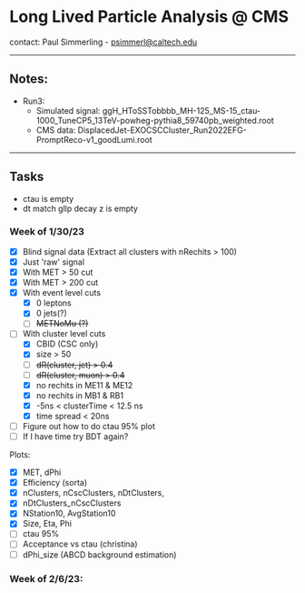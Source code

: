 # Long Lived Particle Analysis @ CMS

contact: Paul Simmerling - psimmerl@caltech.edu

---

## Notes:

- Run3:
  - Simulated signal: ggH_HToSSTobbbb_MH-125_MS-15_ctau-1000_TuneCP5_13TeV-powheg-pythia8_59740pb_weighted.root
  - CMS data: DisplacedJet-EXOCSCCluster_Run2022EFG-PromptReco-v1_goodLumi.root

---
## Tasks
- ctau is empty
- dt match gllp decay z is empty
### Week of 1/30/23
- [X] Blind signal data (Extract all clusters with nRechits > 100)
- [X] Just 'raw' signal
- [X] With MET > 50 cut
- [X] With MET > 200 cut
- [X] With event level cuts
  - [X] 0 leptons
  - [X] 0 jets(?)
  - [ ] ~~METNoMu (?)~~
- [ ] With cluster level cuts
  - [X] CBID (CSC only)
  - [X] size > 50
  - [ ] ~~dR(cluster, jet) > 0.4~~
  - [ ] ~~dR(cluster, muon) > 0.4~~
  - [X] no rechits in ME11 & ME12
  - [X] no rechits in MB1 & RB1
  - [X] -5ns < clusterTime < 12.5 ns
  - [X] time spread < 20ns
- [ ] Figure out how to do ctau 95% plot
- [ ] If I have time try BDT again?

Plots:
- [X] MET, dPhi
- [X] Efficiency (sorta)
- [X] nClusters, nCscClusters, nDtClusters, 
- [X] nDtClusters_nCscClusters
- [X] NStation10, AvgStation10
- [X] Size, Eta, Phi
- [ ] ctau 95%
- [ ] Acceptance vs ctau (christina)
- [ ] dPhi_size (ABCD background estimation)

### Week of 2/6/23:

<!-- ### Goals

Signal Study

- Reproduce cut-flow and efficiencies of the standard MET>200 analysis
- Remove MET>200 cut, then check which kinematic effects are changed:
  - Impact on LLP pT, and LLP energy (gen-level)
  - Change in Cluster efficiency
  - Change in ClusterSize shape
  - Change in deltaPhi (MET , cluster) distribution
  - What’s the MET distribution after requiring at least one cluster with clusterSize > 200 (or whatever passes the trigger)
  - What’s the fraction of events with CSC-CSC, DT-CSC, a single CSC cluster only
  - Plot distribution of cluster ID cut variables ( NStation, MaxStation ) -->
